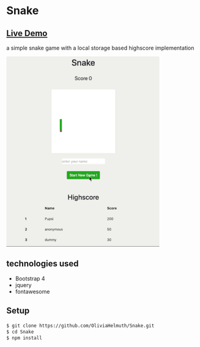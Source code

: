 # Snake

## <a href="https://oh-snake.netlify.app/snake.html" target="_blank">Live Demo</a>

a simple snake game with a local storage based highscore implementation

<img src="./Snake.gif" width="400">

## technologies used 
* Bootstrap 4
* jquery
* fontawesome
## Setup
``` shell
$ git clone https://github.com/OliviaHelmuth/Snake.git
$ cd Snake
$ npm install
```